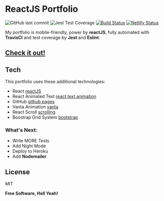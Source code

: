 # ReactJS Portfolio

![GitHub last commit](https://img.shields.io/github/last-commit/lfernandez79/reactPortfolio?logo=github)
![Jest Test Coverage](https://img.shields.io/badge/Jest-coverage-green?style=flat-square&logo=jest)
[![Build Status](https://travis-ci.com/lfernandez79/reactPortfolio.svg?branch=master)](https://travis-ci.com/lfernandez79/reactPortfolio)
[![Netlify Status](https://api.netlify.com/api/v1/badges/4228fc4a-827f-4ef6-ada5-f15ce4f3b51a/deploy-status)](https://app.netlify.com/sites/suspicious-torvalds-dc0bb3/deploys)

My portfolio is mobile-friendly, power by **reactJS**, fully automated with **TravisCI** and test coverage by **Jest** and **Eslint**.

[Check it out!](https://lfernandez79.github.io/reactPortfolio/)
--

## Tech

This portfolio uses these additional technologies:

- React [reactJS](https//:reactjs.org) 
- React Animated Text [react text animation](https://www.npmjs.compackage/react-animated-text)
- GitHub [github pages](https://github.com)
- Vanta Animation [vanta](https://www.vantajs.com/)
- React Scroll [scrolling](https://www.npmjs.com/package/react-scroll)
- Boostrap Grid System [bootstrap](https://getbootstrap.com/docs/4.0/layout/grid/)

### What's Next:

 - Write MORE Tests
 - Add Night Mode
 - Deploy to Heroku
 - Add **Nodemailer**

License
----
MIT

**Free Software, Hell Yeah!**